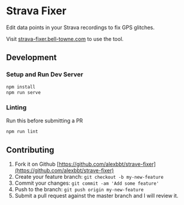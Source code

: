 # Strava Fixer

Edit data points in your Strava recordings to fix GPS glitches.

Visit [strava-fixer.bell-towne.com](https://strava-fixer.bell-towne.com/) to use the tool.

## Development

### Setup and Run Dev Server

``` Bash
npm install
npm run serve
```

### Linting

Run this before submitting a PR

``` Bash
npm run lint
```

## Contributing

1. Fork it on Github [https://github.com/alexbbt/strave-fixer](https://github.com/alexbbt/strave-fixer)
2. Create your feature branch: `git checkout -b my-new-feature`
3. Commit your changes: `git commit -am 'Add some feature'`
4. Push to the branch: `git push origin my-new-feature`
5. Submit a pull request against the master branch and I will review it.
